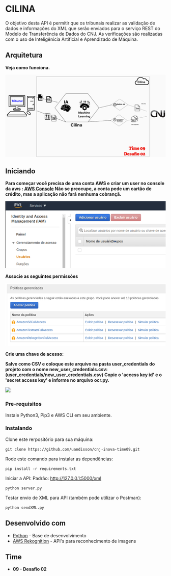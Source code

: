 # CILINA

O objetivo desta API é permitir que os tribunais realizar as validação de dados e informações do XML que serão enviados para o serviço REST do Modelo de Transferência de Dados do CNJ. As verificações são realizadas com o uso de Inteligênicia Artificial e Aprendizado de Máquina.

## Arquitetura

**Veja como funciona.**

![](imgs/arq.png)

## Iniciando

**Para começar você precisa de uma conta AWS e criar um user no console da aws : [AWS Console](https://console.aws.amazon.com/) Não se preocupe, a conta pede um cartão de crédito, mas a aplicação não fará nenhuma cobrançã.**

![](imgs/01.png)

**Associe as seguintes permissões**

![](imgs/02.png)

**Crie uma chave de acesso:**

**Salve como CSV e coloque este arquivo na pasta user_credentials do projeto com o nome new_user_credentials.csv: (user_credentials/new_user_credentials.csv) Copie o 'access key id' e o 'secret access key' e informe no arquivo ocr.py.**

![](img/03.png)


### Pre-requisitos

Instale Python3, Pip3 e AWS CLI em seu ambiente.

### Instalando

Clone este rerpositório para sua máquina:
```
git clone https://github.com/uandisson/cnj-inova-time09.git
```

Rode este comando para instalar as dependências: 

```
pip install -r requirements.txt
```

Iniciar a API: Padrão: http://127.0.0.1:5000/xml

```
python server.py
```

Testar envio de XML para API (também pode utilizar o Postman):

```
python sendXML.py
```


## Desenvolvido com

* [Python](https://www.python.org/) - Base de desenvolvimento
* [AWS Rekognition](https://docs.aws.amazon.com/rekognition/latest/dg/getting-started.html) - API's para reconhecimento de imagens



## Time 
* **09 - Desafio 02**
